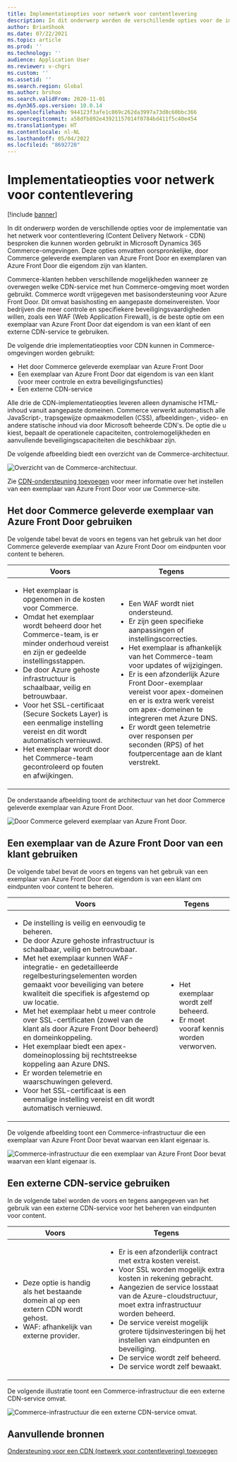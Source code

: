 ```yaml
---
title: Implementatieopties voor netwerk voor contentlevering
description: In dit onderwerp worden de verschillende opties voor de implementatie van het netwerk voor contentlevering (Content Delivery Network - CDN) besproken die kunnen worden gebruikt in Microsoft Dynamics 365 Commerce-omgevingen. Deze opties omvatten oorspronkelijke, door Commerce geleverde exemplaren van Azure Front Door en exemplaren van Azure Front Door die eigendom zijn van klanten.
author: BrianShook
ms.date: 07/22/2021
ms.topic: article
ms.prod: ''
ms.technology: ''
audience: Application User
ms.reviewer: v-chgri
ms.custom: ''
ms.assetid: ''
ms.search.region: Global
ms.author: brshoo
ms.search.validFrom: 2020-11-01
ms.dyn365.ops.version: 10.0.14
ms.openlocfilehash: 944123f3afe1c869c262da3997a73d8c60bbc366
ms.sourcegitcommit: a58dfb892e43921157014f0784bd411f5c40e454
ms.translationtype: HT
ms.contentlocale: nl-NL
ms.lasthandoff: 05/04/2022
ms.locfileid: "8692720"
---
```

# <a name="content-delivery-network-implementation-options"></a>Implementatieopties voor netwerk voor contentlevering

[!include [banner](includes/banner.md)]

In dit onderwerp worden de verschillende opties voor de implementatie van het netwerk voor contentlevering (Content Delivery Network - CDN) besproken die kunnen worden gebruikt in Microsoft Dynamics 365 Commerce-omgevingen. Deze opties omvatten oorspronkelijke, door Commerce geleverde exemplaren van Azure Front Door en exemplaren van Azure Front Door die eigendom zijn van klanten.

Commerce-klanten hebben verschillende mogelijkheden wanneer ze overwegen welke CDN-service met hun Commerce-omgeving moet worden gebruikt. Commerce wordt vrijgegeven met basisondersteuning voor Azure Front Door. Dit omvat basishosting en aangepaste domeinvereisten. Voor bedrijven die meer controle en specifiekere beveiligingsvaardigheden willen, zoals een WAF (Web Application Firewall), is de beste optie om een exemplaar van Azure Front Door dat eigendom is van een klant of een externe CDN-service te gebruiken.

De volgende drie implementatieopties voor CDN kunnen in Commerce-omgevingen worden gebruikt:

- Het door Commerce geleverde exemplaar van Azure Front Door
- Een exemplaar van Azure Front Door dat eigendom is van een klant (voor meer controle en extra beveiligingsfuncties)
- Een externe CDN-service

Alle drie de CDN-implementatieopties leveren alleen dynamische HTML-inhoud vanuit aangepaste domeinen. Commerce verwerkt automatisch alle JavaScript-, trapsgewijze opmaakmodellen (CSS), afbeeldingen-, video- en andere statische inhoud via door Microsoft beheerde CDN's. De optie die u kiest, bepaalt de operationele capaciteiten, controlemogelijkheden en aanvullende beveiligingscapaciteiten die beschikbaar zijn.

De volgende afbeelding biedt een overzicht van de Commerce-architectuur.

![Overzicht van de Commerce-architectuur.](media/Commerce_CDN-Option_ComparisonModels.png)

Zie [CDN-ondersteuning toevoegen](add-cdn-support.md) voor meer informatie over het instellen van een exemplaar van Azure Front Door voor uw Commerce-site.

## <a name="use-the-commerce-provided-azure-front-door-instance"></a>Het door Commerce geleverde exemplaar van Azure Front Door gebruiken

De volgende tabel bevat de voors en tegens van het gebruik van het door Commerce geleverde exemplaar van Azure Front Door om eindpunten voor content te beheren.

| Voors | Tegens |
|------|------|
| <ul><li>Het exemplaar is opgenomen in de kosten voor Commerce.</li><li>Omdat het exemplaar wordt beheerd door het Commerce-team, is er minder onderhoud vereist en zijn er gedeelde instellingsstappen.</li><li>De door Azure gehoste infrastructuur is schaalbaar, veilig en betrouwbaar.</li><li>Voor het SSL-certificaat (Secure Sockets Layer) is een eenmalige instelling vereist en dit wordt automatisch vernieuwd.</li><li>Het exemplaar wordt door het Commerce-team gecontroleerd op fouten en afwijkingen.</li></ul> | <ul><li>Een WAF wordt niet ondersteund.</li><li>Er zijn geen specifieke aanpassingen of instellingscorrecties.</li><li>Het exemplaar is afhankelijk van het Commerce-team voor updates of wijzigingen.</li><li>Er is een afzonderlijk Azure Front Door-exemplaar vereist voor apex-domeinen en er is extra werk vereist om apex-domeinen te integreren met Azure DNS.</li><li>Er wordt geen telemetrie over responsen per seconden (RPS) of het foutpercentage aan de klant verstrekt.</li></ul> |

De onderstaande afbeelding toont de architectuur van het door Commerce geleverde exemplaar van Azure Front Door.

![Door Commerce geleverd exemplaar van Azure Front Door.](media/Commerce_CDN-Option_CommerceFrontDoor.png)

## <a name="use-a-customer-owned-azure-front-door-instance"></a>Een exemplaar van de Azure Front Door van een klant gebruiken

De volgende tabel bevat de voors en tegens van het gebruik van een exemplaar van Azure Front Door dat eigendom is van een klant om eindpunten voor content te beheren.

| Voors | Tegens |
|------|------|
| <ul><li>De instelling is veilig en eenvoudig te beheren.</li><li>De door Azure gehoste infrastructuur is schaalbaar, veilig en betrouwbaar.</li><li>Met het exemplaar kunnen WAF-integratie- en gedetailleerde regelbesturingselementen worden gemaakt voor beveiliging van betere kwaliteit die specifiek is afgestemd op uw locatie.</li><li>Met het exemplaar hebt u meer controle over SSL-certificaten (zowel van de klant als door Azure Front Door beheerd) en domeinkoppeling.</li><li>Het exemplaar biedt een apex-domeinoplossing bij rechtstreekse koppeling aan Azure DNS.</li><li>Er worden telemetrie en waarschuwingen geleverd.</li><li>Voor het SSL-certificaat is een eenmalige instelling vereist en dit wordt automatisch vernieuwd.</li></ul> | <ul><li>Het exemplaar wordt zelf beheerd.</li><li>Er moet vooraf kennis worden verworven.</li></ul> |

De volgende afbeelding toont een Commerce-infrastructuur die een exemplaar van Azure Front Door bevat waarvan een klant eigenaar is.

![Commerce-infrastructuur die een exemplaar van Azure Front Door bevat waarvan een klant eigenaar is.](media/Commerce_CDN-Option_CustomerOwnedAzureFrontDoor.png)

## <a name="use-an-external-cdn-service"></a>Een externe CDN-service gebruiken

In de volgende tabel worden de voors en tegens aangegeven van het gebruik van een externe CDN-service voor het beheren van eindpunten voor content.

| Voors | Tegens |
|------|------|
| <ul><li>Deze optie is handig als het bestaande domein al op een extern CDN wordt gehost.</li><li>WAF: afhankelijk van externe provider.</li></ul> | <ul><li>Er is een afzonderlijk contract met extra kosten vereist.</li><li>Voor SSL worden mogelijk extra kosten in rekening gebracht.</li><li>Aangezien de service losstaat van de Azure-cloudstructuur, moet extra infrastructuur worden beheerd.</li><li>De service vereist mogelijk grotere tijdsinvesteringen bij het instellen van eindpunten en beveiliging.</li><li>De service wordt zelf beheerd.</li><li>De service wordt zelf bewaakt.</li></ul> |

De volgende illustratie toont een Commerce-infrastructuur die een externe CDN-service omvat.

![Commerce-infrastructuur die een externe CDN-service omvat.](media/Commerce_CDN-Option_ExternalFrontDoor.png)

## <a name="additional-resources"></a>Aanvullende bronnen

[Ondersteuning voor een CDN (netwerk voor contentlevering) toevoegen](add-cdn-support.md)

